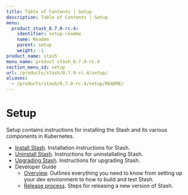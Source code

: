 ```yaml
---
title: Table of Contents | Setup
description: Table of Contents | Setup
menu:
  product_stash_0.7.0-rc.4:
    identifier: setup-readme
    name: Readme
    parent: setup
    weight: -1
product_name: stash
menu_name: product_stash_0.7.0-rc.4
section_menu_id: setup
url: /products/stash/0.7.0-rc.4/setup/
aliases:
  - /products/stash/0.7.0-rc.4/setup/README/
---
```

# Setup

Setup contains instructions for installing the Stash and its various components in Kubernetes.

- [Install Stash](/products/stash/0.7.0-rc.4/setup/install). Installation instructions for Stash.
- [Uninstall Stash](/products/stash/0.7.0-rc.4/setup/uninstall). Instructions for uninstallating Stash.
- [Upgrading Stash](/products/stash/0.7.0-rc.4/setup/upgrade). Instructions for upgrading Stash.
- Developer Guide
  - [Overview](/products/stash/0.7.0-rc.4/setup/developer-guide/overview). Outlines everything you need to know from setting up your dev environment to how to build and test Stash.
  - [Release process](/products/stash/0.7.0-rc.4/setup/developer-guide/release). Steps for releasing a new version of Stash.
